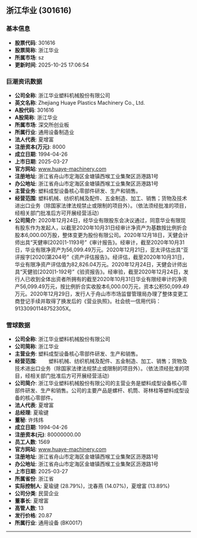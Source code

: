 ## 浙江华业 (301616)

### 基本信息

- **股票代码**: 301616
- **股票简称**: 浙江华业
- **所属市场**: sz
- **更新时间**: 2025-10-25 17:06:54

### 巨潮资讯数据

- **公司全称**: 浙江华业塑料机械股份有限公司
- **英文名称**: Zhejiang Huaye Plastics Machinery Co., Ltd.
- **A股代码**: 301616
- **A股简称**: 浙江华业
- **所属市场**: 深交所创业板
- **所属行业**: 通用设备制造业
- **法人代表**: 夏增富
- **注册资本(万元)**: 8000
- **成立日期**: 1994-04-26
- **上市日期**: 2025-03-27
- **官方网站**: www.huaye-machinery.com
- **注册地址**: 浙江省舟山市定海区金塘镇西堠工业集聚区沥港路1号
- **办公地址**: 浙江省舟山市定海区金塘镇西堠工业集聚区沥港路1号
- **主营业务**: 塑料成型设备核心零部件研发、生产和销售。
- **经营范围**: 塑料机械、纺织机械及配件、五金制造、加工、销售；货物及技术进出口业务（除国家法律法规禁止或限制的项目外）。（依法须经批准的项目，经相关部门批准后方可开展经营活动）
- **公司简介**: 2020年12月24日，经华业有限股东会决议通过，同意华业有限现有股东作为发起人，以截至2020年10月31日经审计净资产为基数按比例折合股本6,000.00万股，整体变更为股份有限公司。2020年12月18日，天健会计师出具“天健审[2020]1-1193号”《审计报告》。经审计，截至2020年10月31日，华业有限净资产为56,099.49万元。2020年12月21日，亚太评估出具“亚评报字[2020]第204号”《资产评估报告》。经评估，截至2020年10月31日，华业有限净资产评估值为82,826.04万元。2020年12月24日，天健会计师出具“天健验[2020]1-192号”《验资报告》。经审验，截至2020年12月24日，发行人已收到全体出资者所拥有的截至2020年10月31日华业有限经审计的净资产56,099.49万元，按比例折合实收股本6,000.00万元，资本公积50,099.49万元。2020年12月29日，发行人于舟山市市场监督管理局办理了整体变更工商登记手续并取得了换发后的《营业执照》。社会统一信用代码：91330901148752305X。

### 雪球数据

- **公司全称**: 浙江华业塑料机械股份有限公司
- **公司简称**: 浙江华业
- **主营业务**: 塑料成型设备核心零部件研发、生产和销售。
- **经营范围**: 　　塑料机械、纺织机械及配件、五金制造、加工、销售；货物及技术进出口业务（除国家法律法规禁止或限制的项目外）。（依法须经批准的项目，经相关部门批准后方可开展经营活动）
- **公司简介**: 浙江华业塑料机械股份有限公司的主营业务是塑料成型设备核心零部件研发、生产和销售。公司的主要产品是螺杆、机筒、哥林柱等塑料成型设备的核心零部件。
- **法人代表**: 夏增富
- **总经理**: 夏瑜键
- **董秘**: 许炜炜
- **成立日期**: 1994-04-26
- **注册资本(元)**: 80000000.00
- **员工人数**: 1569
- **官方网站**: www.huaye-machinery.com
- **注册地址**: 浙江省舟山市定海区金塘镇西堠工业集聚区沥港路1号
- **办公地址**: 浙江省舟山市定海区金塘镇西堠工业集聚区沥港路1号
- **上市日期**: 2025-03-27
- **所属省份**: 浙江省
- **实际控制人**: 夏瑜键 (28.79%)，沈春燕 (14.07%)，夏增富 (13.89%)
- **公司分类**: 民营企业
- **董事长**: 夏增富
- **高管人数**: 13
- **发行价格**: 20.87
- **所属行业**: 通用设备 (BK0017)

---